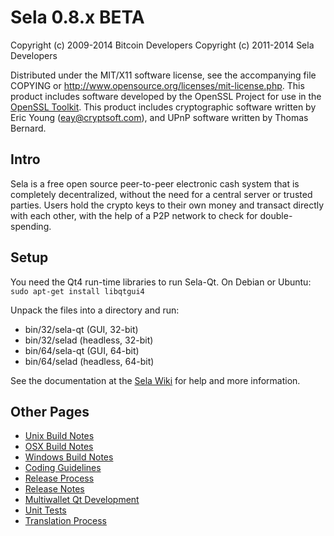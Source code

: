 Sela 0.8.x BETA
====================

Copyright (c) 2009-2014 Bitcoin Developers
Copyright (c) 2011-2014 Sela Developers

Distributed under the MIT/X11 software license, see the accompanying
file COPYING or http://www.opensource.org/licenses/mit-license.php.
This product includes software developed by the OpenSSL Project for use in the [OpenSSL Toolkit](http://www.openssl.org/). This product includes
cryptographic software written by Eric Young ([eay@cryptsoft.com](mailto:eay@cryptsoft.com)), and UPnP software written by Thomas Bernard.


Intro
---------------------
Sela is a free open source peer-to-peer electronic cash system that is
completely decentralized, without the need for a central server or trusted
parties.  Users hold the crypto keys to their own money and transact directly
with each other, with the help of a P2P network to check for double-spending.


Setup
---------------------
You need the Qt4 run-time libraries to run Sela-Qt. On Debian or Ubuntu:
	`sudo apt-get install libqtgui4`

Unpack the files into a directory and run:

- bin/32/sela-qt (GUI, 32-bit)
- bin/32/selad (headless, 32-bit)
- bin/64/sela-qt (GUI, 64-bit)
- bin/64/selad (headless, 64-bit)

See the documentation at the [Sela Wiki](http://sela.info)
for help and more information.


Other Pages
---------------------
- [Unix Build Notes](build-unix.md)
- [OSX Build Notes](build-osx.md)
- [Windows Build Notes](build-msw.md)
- [Coding Guidelines](coding.md)
- [Release Process](release-process.md)
- [Release Notes](release-notes.md)
- [Multiwallet Qt Development](multiwallet-qt.md)
- [Unit Tests](unit-tests.md)
- [Translation Process](translation_process.md)
